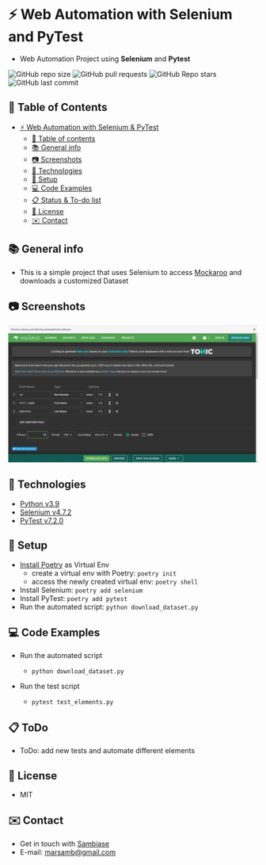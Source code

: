 # :zap: Web Automation with Selenium and PyTest

* Web Automation Project using **Selenium** and **Pytest**

![GitHub repo size](https://img.shields.io/github/repo-size/sambiase/web_automation?style=plastic)
![GitHub pull requests](https://img.shields.io/github/issues-pr/sambiase/web_automation?style=plastic)
![GitHub Repo stars](https://img.shields.io/github/stars/sambiase/web_automation?style=plastic)
![GitHub last commit](https://img.shields.io/github/last-commit/sambiase/web_automation?style=plastic)


## :page_facing_up: Table of Contents   

* [:zap: Web Automation with Selenium & PyTest](#zap-web-automation-with-selenium-and-pyTest)
  * [:page_facing_up: Table of contents](#page_facing_up-table-of-contents)
  * [:books: General info](#books-general-info)
  * [:camera: Screenshots](#camera-screenshots)
  * [:signal_strength: Technologies](#signal_strength-technologies)
  * [:floppy_disk: Setup](#floppy_disk-setup)
  * [:computer: Code Examples](#computer-code-examples)
  * [:clipboard: Status & To-do list](#clipboard-status--to-do-list)
  * [:file_folder: License](#file_folder-license)
  * [:envelope: Contact](#envelope-contact)

## :books: General info

* This is a simple project that uses Selenium to access [Mockaroo](https://www.mockaroo.com/) and downloads a customized Dataset


## :camera: Screenshots

![screen print](./images/screenshot.png "Mockaroo")


## :signal_strength: Technologies

* [Python v3.9](https://www.python.org/)
* [Selenium v4.7.2](https://selenium-python.readthedocs.io/)
* [PyTest v7.2.0](https://docs.pytest.org/)


## :floppy_disk: Setup

* [Install Poetry](https://python-poetry.org/docs/#installation) as Virtual Env
  * create a virtual env with Poetry: `poetry init`
  * access the newly created virtual env: `poetry shell`
* Install Selenium: `poetry add selenium`
* Install PyTest: `poetry add pytest` 
* Run the automated script: `python download_dataset.py`
 

## :computer: Code Examples

* Run the automated script
  * `python download_dataset.py`


* Run the test script
  * `pytest test_elements.py` 

## :clipboard: ToDo

* ToDo: add new tests and automate different elements


## :file_folder: License

* MIT

## :envelope: Contact

* Get in touch with [Sambiase](https://github.com/sambiase)
* E-mail: [marsamb@gmail.com](mailto:marsamb@gmail.com)